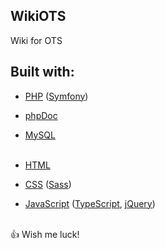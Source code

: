 ## WikiOTS
Wiki for OTS

## Built with:

- [PHP](http://www.php.net/) ([Symfony](https://symfony.com/))
- [phpDoc](https://www.phpdoc.org/)
- [MySQL](https://www.mysql.com/)<br /><br />

- [HTML](https://www.w3.org/html/)
- [CSS](https://www.w3.org/Style/CSS/) ([Sass](https://sass-lang.com/))
- [JavaScript](https://www.javascript.com/) ([TypeScript](https://www.typescriptlang.org/), [jQuery](https://jquery.com/))<br /><br />
  
:+1: Wish me luck!
